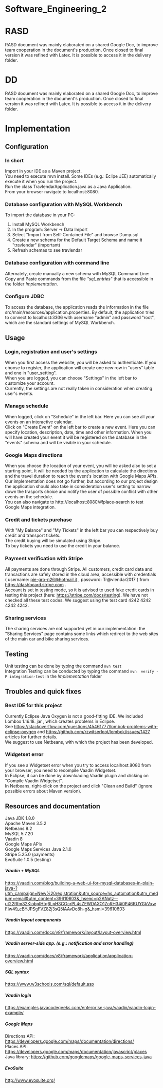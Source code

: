 # Software_Engineering_2

# RASD
RASD document was mainly elaborated on a shared Google Doc, to improve team cooperation in the document's production. Once closed to final version it was refined with Latex. It is possible to access it in the delivery folder.

# DD
RASD document was mainly elaborated on a shared Google Doc, to improve team cooperation in the document's production. Once closed to final version it was refined with Latex. It is possible to access it in the delivery folder.

# Implementation

## Configuration

### In short
Import in your IDE as a Maven project. <br>
You need to execute mvn install. Some IDEs (e.g.: Eclipe JEE) automatically execute it when you run the project.<br>
Run the class TravlendarApplication.java as a Java Application.<br>
From your browser navigate to localhost:8080.

### Database configuration with MySQL Workbench
To import the database in your PC:
1. Install MySQL Workbench
2. In the program: Server -> Data Import
3. Select "Import from Self-Contained File" and browse Dump.sql
4. Create a new schema for the Default Target Schema and name it "travlendar" (important)
5. Refresh schemas to see travlendar

### Database configuration with command line
Alternately, create manually a new schema with MySQL Command Line:<br>
Copy and Paste commands from the file _"sql_entries"_ that is accessible in the folder _Implementation_.

### Configure JDBC
To access the database, the application reads the information in the file src/main/resources/application.properties. By default, the application tries to connect to localhost:3306 with username "admin" and password "root", which are the standard settings of MySQL Workbench. 

## Usage

### Login, registration and user's settings
When you first access the website, you will be asked to authenticate. If you choose to register, the application will create one new row in "users" table and one in "user_setting". <br>
When you are logged, you can choose "Settings" in the left bar to customize your account. <br>
Currently, the settings are not really taken in consideration when creating user's events.

### Manage schedule
When logged, click on "Schedule" in the left bar. Here you can see all your events on an interactive calendar.<br>
Click on "Create Event" on the left bar to create a new event. Here you can specify location, description, date, time and other information. When you will have created your event it will be registered on the database in the "events" schema and will be visible in your schedule.

### Google Maps directions
When you choose the location of your event, you will be asked also to set a starting point. It will be needed by the application to calculate the directions and the travel duration to reach the event's location with Google Maps APIs. <br>
Our implementation does not go further, but according to our project design the application should also take in consideration user's setting to narrow down the trasports choice and notify the user of possible conflict with other events on the schedule. <br>
You can also navigate to http://localhost:8080/#!place-search to test Google Maps integration.

### Credit and tickets purchase
With "My Balance" and "My Tickets" in the left bar you can respectively buy credit and transport tickets. <br>
The credit buying will be simulated using Stripe. <br>
To buy tickets you need to use the credit in your balance.

### Payment verification with Stripe
All payments are done through Stripe. All customers, credit card data and transactions are safely stored in the cloud area, accessible with credentials ( username: pie-gro-n26@hotmail.it , password: Tr@vlendar2017 ) from https://dashboard.stripe.com . <br> Account is set in testing mode, so it is advised to used fake credit cards in testing this project (here: https://stripe.com/docs/testing). We have not checked all these test codes. We suggest using the test card 4242 4242 4242 4242.

### Sharing services
The sharing services are not supported yet in our implementation: the "Sharing Services" page contains some links which redirect to the web sites of the main car and bike sharing services.

## Testing

Unit testing can be done by typing the command `mvn test` <br>
Integration Testing can be conducted by typing the command `mvn  verify -P integration-test` in the _Implementation_ folder



## Troubles and quick fixes

### Best IDE for this project
Currently Eclipse Java Oxygen is not a good-fitting IDE. We included Lombox 1.16.18. jar , which creates problems in Eclipse. <br> See https://stackoverflow.com/questions/45461777/lombok-problems-with-eclipse-oxygen and https://github.com/rzwitserloot/lombok/issues/1427 articles for further details. <br> We suggest to use Netbeans, with which the project has been developed.

### Widgetset error
If you see a Widgetset error when you try to access localhost:8080 from your browser, you need to recompile Vaadin Widgetset. <br> In Eclipse, it can be done by downloading Vaadin plugin and clicking on "Compile Vaadin Widgetset". <br> In Netbeans, right-click on the project and click "Clean and Build" (ignore possible errors about Maven version).

## Resources and documentation
Java JDK 1.8.0<br>
Apache Maven 3.5.2<br>
Netbeans 8.2<br>
MySQL 5.7.20<br>
Vaadin 8<br>
Google Maps APIs<br>
Google Maps Services Java 2.1.0<br>
Stripe 5.25.0 (payments)<br>
EvoSuite 1.0.5 (testing)
##### Vaadin + MySQL
https://vaadin.com/blog/building-a-web-ui-for-mysql-databases-in-plain-java-?utm_campaign=New%20registration&utm_source=hs_automation&utm_medium=email&utm_content=39610603&_hsenc=p2ANqtz--ut22Rfm32KlobpIHtq6LpH3COcrPL4sZEWDAXO1ZoRH34i0P46KUYGkVxwFIw49_cBYJPSgFVZ82j3sQ5lAAvDc8h-g&_hsmi=39610603
##### Vaadin layout components
https://vaadin.com/docs/v8/framework/layout/layout-overview.html
##### Vaadin server-side app. (e.g.: notification and error handling)
https://vaadin.com/docs/v8/framework/application/application-overview.html
##### SQL syntax
https://www.w3schools.com/sql/default.asp
##### Vaadin login
https://examples.javacodegeeks.com/enterprise-java/vaadin/vaadin-login-example/
##### Google Maps
Directions API: https://developers.google.com/maps/documentation/directions/ <br>
Places API: https://developers.google.com/maps/documentation/javascript/places <br>
Java library: https://github.com/googlemaps/google-maps-services-java
##### EvoSuite
http://www.evosuite.org/
